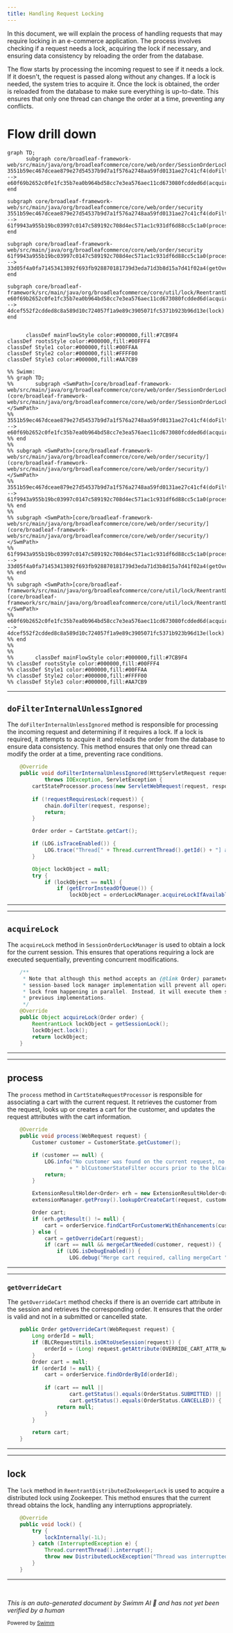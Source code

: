 ```yaml
---
title: Handling Request Locking
---
```

In this document, we will explain the process of handling requests that may require locking in an e-commerce application. The process involves checking if a request needs a lock, acquiring the lock if necessary, and ensuring data consistency by reloading the order from the database.

The flow starts by processing the incoming request to see if it needs a lock. If it doesn't, the request is passed along without any changes. If a lock is needed, the system tries to acquire it. Once the lock is obtained, the order is reloaded from the database to make sure everything is up-to-date. This ensures that only one thread can change the order at a time, preventing any conflicts.

# Flow drill down

```mermaid
graph TD;
      subgraph core/broadleaf-framework-web/src/main/java/org/broadleafcommerce/core/web/order/SessionOrderLockManager.java
3551b59ec467dceae879e27d54537b9d7a1f576a2748aa59fd0131ae27c41cf4(doFilterInternalUnlessIgnored):::mainFlowStyle --> e60f69b2652c0fe1fc35b7ea0b964bd58cc7e3ea576aec11cd673080fcdded6d(acquireLock)
end

subgraph core/broadleaf-framework-web/src/main/java/org/broadleafcommerce/core/web/order/security
3551b59ec467dceae879e27d54537b9d7a1f576a2748aa59fd0131ae27c41cf4(doFilterInternalUnlessIgnored):::mainFlowStyle --> 61f9943a955b19bc03997c0147c589192c708d4ec571ac1c931df6d88cc5c1a0(process):::mainFlowStyle
end

subgraph core/broadleaf-framework-web/src/main/java/org/broadleafcommerce/core/web/order/security
61f9943a955b19bc03997c0147c589192c708d4ec571ac1c931df6d88cc5c1a0(process):::mainFlowStyle --> 33d05f4a0fa71453413892f693fb928870181739d3eda71d3b8d15a7d41f02a4(getOverrideCart):::mainFlowStyle
end

subgraph core/broadleaf-framework/src/main/java/org/broadleafcommerce/core/util/lock/ReentrantDistributedZookeeperLock.java
e60f69b2652c0fe1fc35b7ea0b964bd58cc7e3ea576aec11cd673080fcdded6d(acquireLock) --> 4dcef552f2cdded8c8a589d10c724057f1a9e89c3905071fc5371b923b96d13e(lock)
end


      classDef mainFlowStyle color:#000000,fill:#7CB9F4
classDef rootsStyle color:#000000,fill:#00FFF4
classDef Style1 color:#000000,fill:#00FFAA
classDef Style2 color:#000000,fill:#FFFF00
classDef Style3 color:#000000,fill:#AA7CB9

%% Swimm:
%% graph TD;
%%       subgraph <SwmPath>[core/broadleaf-framework-web/src/main/java/org/broadleafcommerce/core/web/order/SessionOrderLockManager.java](core/broadleaf-framework-web/src/main/java/org/broadleafcommerce/core/web/order/SessionOrderLockManager.java)</SwmPath>
%% 3551b59ec467dceae879e27d54537b9d7a1f576a2748aa59fd0131ae27c41cf4(doFilterInternalUnlessIgnored):::mainFlowStyle --> e60f69b2652c0fe1fc35b7ea0b964bd58cc7e3ea576aec11cd673080fcdded6d(acquireLock)
%% end
%% 
%% subgraph <SwmPath>[core/broadleaf-framework-web/src/main/java/org/broadleafcommerce/core/web/order/security/](core/broadleaf-framework-web/src/main/java/org/broadleafcommerce/core/web/order/security/)</SwmPath>
%% 3551b59ec467dceae879e27d54537b9d7a1f576a2748aa59fd0131ae27c41cf4(doFilterInternalUnlessIgnored):::mainFlowStyle --> 61f9943a955b19bc03997c0147c589192c708d4ec571ac1c931df6d88cc5c1a0(process):::mainFlowStyle
%% end
%% 
%% subgraph <SwmPath>[core/broadleaf-framework-web/src/main/java/org/broadleafcommerce/core/web/order/security/](core/broadleaf-framework-web/src/main/java/org/broadleafcommerce/core/web/order/security/)</SwmPath>
%% 61f9943a955b19bc03997c0147c589192c708d4ec571ac1c931df6d88cc5c1a0(process):::mainFlowStyle --> 33d05f4a0fa71453413892f693fb928870181739d3eda71d3b8d15a7d41f02a4(getOverrideCart):::mainFlowStyle
%% end
%% 
%% subgraph <SwmPath>[core/broadleaf-framework/src/main/java/org/broadleafcommerce/core/util/lock/ReentrantDistributedZookeeperLock.java](core/broadleaf-framework/src/main/java/org/broadleafcommerce/core/util/lock/ReentrantDistributedZookeeperLock.java)</SwmPath>
%% e60f69b2652c0fe1fc35b7ea0b964bd58cc7e3ea576aec11cd673080fcdded6d(acquireLock) --> 4dcef552f2cdded8c8a589d10c724057f1a9e89c3905071fc5371b923b96d13e(lock)
%% end
%% 
%% 
%%       classDef mainFlowStyle color:#000000,fill:#7CB9F4
%% classDef rootsStyle color:#000000,fill:#00FFF4
%% classDef Style1 color:#000000,fill:#00FFAA
%% classDef Style2 color:#000000,fill:#FFFF00
%% classDef Style3 color:#000000,fill:#AA7CB9
```

<SwmSnippet path="/core/broadleaf-framework-web/src/main/java/org/broadleafcommerce/core/web/order/security/CartStateFilter.java" line="85">

---

## <SwmToken path="core/broadleaf-framework-web/src/main/java/org/broadleafcommerce/core/web/order/security/CartStateFilter.java" pos="86:5:5" line-data="    public void doFilterInternalUnlessIgnored(HttpServletRequest request, HttpServletResponse response, FilterChain chain)">`doFilterInternalUnlessIgnored`</SwmToken>

The <SwmToken path="core/broadleaf-framework-web/src/main/java/org/broadleafcommerce/core/web/order/security/CartStateFilter.java" pos="86:5:5" line-data="    public void doFilterInternalUnlessIgnored(HttpServletRequest request, HttpServletResponse response, FilterChain chain)">`doFilterInternalUnlessIgnored`</SwmToken> method is responsible for processing the incoming request and determining if it requires a lock. If a lock is required, it attempts to acquire it and reloads the order from the database to ensure data consistency. This method ensures that only one thread can modify the order at a time, preventing race conditions.

```java
    @Override
    public void doFilterInternalUnlessIgnored(HttpServletRequest request, HttpServletResponse response, FilterChain chain)
            throws IOException, ServletException {        
        cartStateProcessor.process(new ServletWebRequest(request, response));
        
        if (!requestRequiresLock(request)) {
            chain.doFilter(request, response);
            return;
        }

        Order order = CartState.getCart();

        if (LOG.isTraceEnabled()) {
            LOG.trace("Thread[" + Thread.currentThread().getId() + "] attempting to lock order[" + order.getId() + "]");
        }

        Object lockObject = null;
        try {
            if (lockObject == null) {
                if (getErrorInsteadOfQueue()) {
                    lockObject = orderLockManager.acquireLockIfAvailable(order);
```

---

</SwmSnippet>

<SwmSnippet path="/core/broadleaf-framework-web/src/main/java/org/broadleafcommerce/core/web/order/SessionOrderLockManager.java" line="56">

---

## <SwmToken path="core/broadleaf-framework-web/src/main/java/org/broadleafcommerce/core/web/order/SessionOrderLockManager.java" pos="63:5:5" line-data="    public Object acquireLock(Order order) {">`acquireLock`</SwmToken>

The <SwmToken path="core/broadleaf-framework-web/src/main/java/org/broadleafcommerce/core/web/order/SessionOrderLockManager.java" pos="63:5:5" line-data="    public Object acquireLock(Order order) {">`acquireLock`</SwmToken> method in <SwmToken path="core/broadleaf-framework-web/src/main/java/org/broadleafcommerce/core/web/order/SessionOrderLockManager.java" pos="46:4:4" line-data="public class SessionOrderLockManager implements OrderLockManager, ApplicationListener&lt;HttpSessionDestroyedEvent&gt; {">`SessionOrderLockManager`</SwmToken> is used to obtain a lock for the current session. This ensures that operations requiring a lock are executed sequentially, preventing concurrent modifications.

```java
    /**
     * Note that although this method accepts an {@link Order} parameter, it does not use it in any way. This 
     * session-based lock manager implementation will prevent all operations that are identified as requiring a
     * lock from happening in parallel. Instead, it will execute them sequentially as locks are released from 
     * previous implementations.
     */
    @Override
    public Object acquireLock(Order order) {
        ReentrantLock lockObject = getSessionLock();
        lockObject.lock();
        return lockObject;
    }
```

---

</SwmSnippet>

<SwmSnippet path="/core/broadleaf-framework-web/src/main/java/org/broadleafcommerce/core/web/order/security/CartStateRequestProcessor.java" line="99">

---

## process

The <SwmToken path="core/broadleaf-framework-web/src/main/java/org/broadleafcommerce/core/web/order/security/CartStateRequestProcessor.java" pos="100:5:5" line-data="    public void process(WebRequest request) {">`process`</SwmToken> method in <SwmToken path="core/broadleaf-framework-web/src/main/java/org/broadleafcommerce/core/web/order/security/CartStateFilter.java" pos="73:3:3" line-data="    protected CartStateRequestProcessor cartStateProcessor;">`CartStateRequestProcessor`</SwmToken> is responsible for associating a cart with the current request. It retrieves the customer from the request, looks up or creates a cart for the customer, and updates the request attributes with the cart information.

```java
    @Override
    public void process(WebRequest request) {
        Customer customer = CustomerState.getCustomer();

        if (customer == null) {
            LOG.info("No customer was found on the current request, no cart will be added to the current request. Ensure that the"
                    + " blCustomerStateFilter occurs prior to the blCartStateFilter");
            return;
        }

        ExtensionResultHolder<Order> erh = new ExtensionResultHolder<Order>();
        extensionManager.getProxy().lookupOrCreateCart(request, customer, erh);

        Order cart;
        if (erh.getResult() != null) {
            cart = orderService.findCartForCustomerWithEnhancements(customer, erh.getResult());
        } else {
            cart = getOverrideCart(request);
            if (cart == null && mergeCartNeeded(customer, request)) {
                if (LOG.isDebugEnabled()) {
                    LOG.debug("Merge cart required, calling mergeCart " + customer.getId());
```

---

</SwmSnippet>

<SwmSnippet path="/core/broadleaf-framework-web/src/main/java/org/broadleafcommerce/core/web/order/security/CartStateRequestProcessor.java" line="154">

---

### <SwmToken path="core/broadleaf-framework-web/src/main/java/org/broadleafcommerce/core/web/order/security/CartStateRequestProcessor.java" pos="154:5:5" line-data="    public Order getOverrideCart(WebRequest request) {">`getOverrideCart`</SwmToken>

The <SwmToken path="core/broadleaf-framework-web/src/main/java/org/broadleafcommerce/core/web/order/security/CartStateRequestProcessor.java" pos="154:5:5" line-data="    public Order getOverrideCart(WebRequest request) {">`getOverrideCart`</SwmToken> method checks if there is an override cart attribute in the session and retrieves the corresponding order. It ensures that the order is valid and not in a submitted or cancelled state.

```java
    public Order getOverrideCart(WebRequest request) {
        Long orderId = null;
        if (BLCRequestUtils.isOKtoUseSession(request)) {
            orderId = (Long) request.getAttribute(OVERRIDE_CART_ATTR_NAME, WebRequest.SCOPE_SESSION);
        }
        Order cart = null;
        if (orderId != null) {
            cart = orderService.findOrderById(orderId);
    
            if (cart == null || 
                    cart.getStatus().equals(OrderStatus.SUBMITTED) || 
                    cart.getStatus().equals(OrderStatus.CANCELLED)) {
                return null;
            }
        }

        return cart;
    }
```

---

</SwmSnippet>

<SwmSnippet path="/core/broadleaf-framework/src/main/java/org/broadleafcommerce/core/util/lock/ReentrantDistributedZookeeperLock.java" line="278">

---

## lock

The <SwmToken path="core/broadleaf-framework/src/main/java/org/broadleafcommerce/core/util/lock/ReentrantDistributedZookeeperLock.java" pos="279:5:5" line-data="    public void lock() {">`lock`</SwmToken> method in <SwmToken path="core/broadleaf-framework/src/main/java/org/broadleafcommerce/core/util/lock/ReentrantDistributedZookeeperLock.java" pos="51:11:11" line-data=" * Lock lock = new ReentrantDistributedZookeeperLock(zk, &quot;/solr-update/locks&quot;, &quot;solrUpdate_commandLock&quot;);">`ReentrantDistributedZookeeperLock`</SwmToken> is used to acquire a distributed lock using Zookeeper. This method ensures that the current thread obtains the lock, handling any interruptions appropriately.

```java
    @Override
    public void lock() {
        try {
            lockInternally(-1L);
        } catch (InterruptedException e) {
            Thread.currentThread().interrupt();
            throw new DistributedLockException("Thread was interruptted trying to obtain distributed lock from Zookeeper.", e);
        }
    }
```

---

</SwmSnippet>

&nbsp;

*This is an auto-generated document by Swimm AI 🌊 and has not yet been verified by a human*

<SwmMeta version="3.0.0" repo-id="Z2l0aHViJTNBJTNBQnJvYWRsZWFmQ29tbWVyY2UtZGVtby1uZXclM0ElM0FTd2ltbS1EZW1v" repo-name="BroadleafCommerce-demo-new" doc-type="flows"><sup>Powered by [Swimm](/)</sup></SwmMeta>
